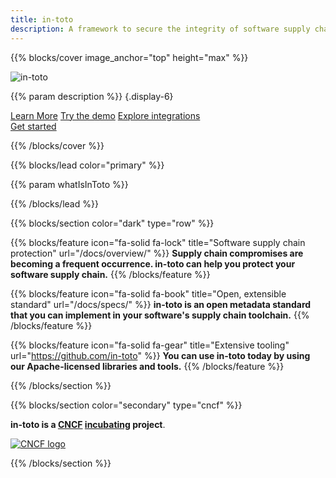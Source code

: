 ```yaml
---
title: in-toto
description: A framework to secure the integrity of software supply chains
---
```


{{% blocks/cover image_anchor="top" height="max" %}}

<img src="/img/in-toto-horizontal-white.svg" alt="in-toto" class="in-toto-logo">

<!-- prettier-ignore -->
{{% param description %}}
{.display-6}

<div class="p-initial mt-5">
<a class="btn btn-lg btn-primary me-3" href="docs/what-is-in-toto/">Learn
More</a>
<a class="btn btn-lg btn-primary me-3" href="https://github.com/in-toto/demo">Try
the demo</a>
<a class="btn btn-lg btn-primary" href="https://github.com/in-toto/friends">Explore
integrations</a>
</div>

<div class="h3 mt-4">
<a class="btn btn-lg btn-secondary" href="docs/getting-started/">Get started</i></a>
</div>

{{% /blocks/cover %}}

{{% blocks/lead color="primary" %}}

{{% param whatIsInToto %}}

{{% /blocks/lead %}}

{{% blocks/section color="dark" type="row" %}}

{{% blocks/feature icon="fa-solid fa-lock" title="Software supply chain protection" url="/docs/overview/" %}}
**Supply chain compromises are becoming a frequent occurrence. in-toto can help
you protect your software supply chain.** {{% /blocks/feature %}}

{{% blocks/feature icon="fa-solid fa-book" title="Open, extensible standard" url="/docs/specs/" %}}
**in-toto is an open metadata standard that you can implement in your software's
supply chain toolchain.** {{% /blocks/feature %}}

{{% blocks/feature icon="fa-solid fa-gear" title="Extensive tooling" url="https://github.com/in-toto" %}}
**You can use in-toto today by using our Apache-licensed libraries and tools.**
{{% /blocks/feature %}}

{{% /blocks/section %}}

{{% blocks/section color="secondary" type="cncf" %}}

**in-toto is a [CNCF][] [incubating][] project**.<br>

[![CNCF logo][]][cncf]

[cncf]: https://cncf.io
[cncf logo]: /img/cncf-white.svg
[incubating]: https://www.cncf.io/projects/

{{% /blocks/section %}}

